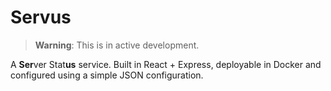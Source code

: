 # Servus

> **Warning**: This is in active development.

A **Ser**ver Stat**us** service. Built in React + Express, deployable in Docker and configured using a simple JSON configuration.
